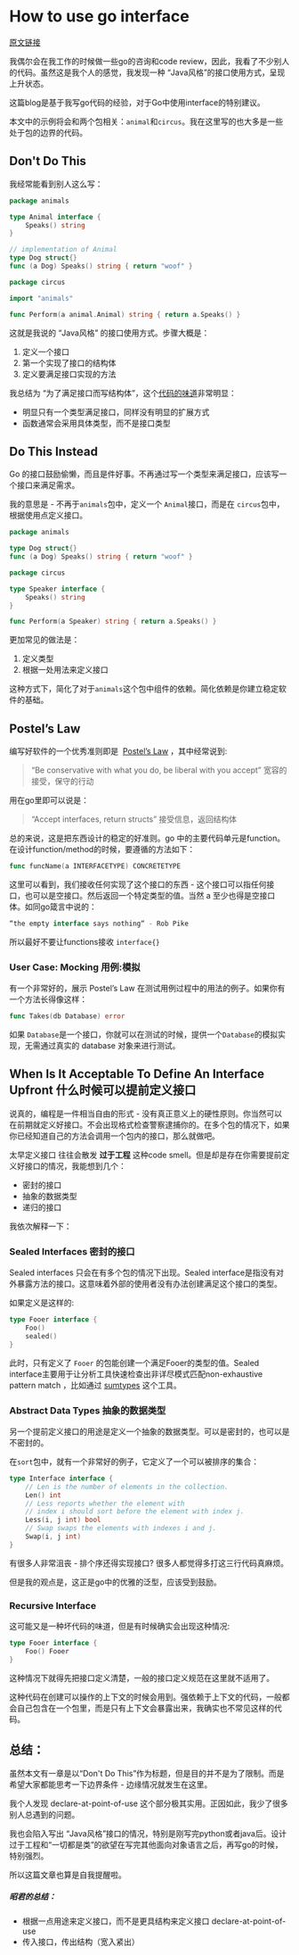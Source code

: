 # How to use go interface

[原文链接](https://blog.chewxy.com/2018/03/18/golang-interfaces/)

我偶尔会在我工作的时候做一些go的咨询和code review，因此，我看了不少别人的代码。虽然这是我个人的感觉，我发现一种 “Java风格”的接口使用方式，呈现上升状态。

这篇blog是基于我写go代码的经验，对于Go中使用interface的特别建议。

本文中的示例将会和两个包相关：`animal`和`circus`。我在这里写的也大多是一些处于包的边界的代码。

## Don't Do This

我经常能看到别人这么写：

```go
package animals 

type Animal interface {
	Speaks() string
}

// implementation of Animal
type Dog struct{}
func (a Dog) Speaks() string { return "woof" }
```

```go
package circus

import "animals"

func Perform(a animal.Animal) string { return a.Speaks() }
```

这就是我说的 “Java风格” 的接口使用方式。步骤大概是：

1. 定义一个接口
2. 第一个实现了接口的结构体
3. 定义要满足接口实现的方法

我总结为 “为了满足接口而写结构体”，这个[代码的味道](https://en.wikipedia.org/wiki/Code_smell)非常明显：

* 明显只有一个类型满足接口，同样没有明显的扩展方式
* 函数通常会采用具体类型，而不是接口类型

## Do This Instead

Go 的接口鼓励偷懒，而且是件好事。不再通过写一个类型来满足接口，应该写一个接口来满足需求。

我的意思是 - 不再于`animals`包中，定义一个 `Animal`接口，而是在 `circus`包中，根据使用点定义接口。

```go
package animals

type Dog struct{}
func (a Dog) Speaks() string { return "woof" }
```

```go
package circus

type Speaker interface {
	Speaks() string
}

func Perform(a Speaker) string { return a.Speaks() }
```

更加常见的做法是：

1. 定义类型
2. 根据一处用法来定义接口

这种方式下，简化了对于`animals`这个包中组件的依赖。简化依赖是你建立稳定软件的基础。

## Postel’s Law

编写好软件的一个优秀准则即是  [Postel’s Law](https://en.wikipedia.org/wiki/Robustness_principle) ，其中经常说到:

> “Be conservative with what you do, be liberal with you accept”   宽容的接受，保守的行动

用在go里即可以说是：

> “Accept interfaces, return structs”  接受信息，返回结构体

总的来说，这是把东西设计的稳定的好准则。go 中的主要代码单元是function。在设计function/method的时候，要遵循的方法如下：

```go
func funcName(a INTERFACETYPE) CONCRETETYPE
```

这里可以看到，我们接收任何实现了这个接口的东西 - 这个接口可以指任何接口，也可以是空接口。然后返回一个特定类型的值。当然 a 至少也得是空接口体。如同go箴言中说的：

```go
“the empty interface says nothing“ - Rob Pike
```

所以最好不要让functions接收 `interface{}`

### User Case: Mocking    用例:模拟

有一个非常好的，展示 Postel’s Law 在测试用例过程中的用法的例子。如果你有一个方法长得像这样：

```go
func Takes(db Database) error
```

如果 `Database`是一个接口，你就可以在测试的时候，提供一个`Database`的模拟实现，无需通过真实的 database 对象来进行测试。

## When Is It Acceptable To Define An Interface Upfront 什么时候可以提前定义接口

说真的，编程是一件相当自由的形式 - 没有真正意义上的硬性原则。你当然可以在前期就定义好接口。不会出现格式检查警察逮捕你的。在多个包的情况下，如果你已经知道自己的方法会调用一个包内的接口，那么就做吧。

太早定义接口 往往会散发 **过于工程** 这种code smell。但是却是存在你需要提前定义好接口的情况，我能想到几个：

* 密封的接口
* 抽象的数据类型
* 递归的接口

我依次解释一下：

### Sealed Interfaces 密封的接口

Sealed interfaces 只会在有多个包的情况下出现。Sealed interface是指没有对外暴露方法的接口。这意味着外部的使用者没有办法创建满足这个接口的类型。

如果定义是这样的:

```go
type Fooer interface {
	Foo() 
	sealed()
}
```

此时，只有定义了 `Fooer` 的包能创建一个满足Fooer的类型的值。Sealed interface主要用于让分析工具快速检查出非详尽模式匹配non-exhaustive pattern match ，比如通过 [sumtypes](https://github.com/BurntSushi/go-sumtype)  这个工具。

### Abstract Data Types 抽象的数据类型

另一个提前定义接口的用途是定义一个抽象的数据类型。可以是密封的，也可以是不密封的。

在`sort`包中，就有一个非常好的例子，它定义了一个可以被排序的集合：

```go
type Interface interface {
    // Len is the number of elements in the collection.
    Len() int
    // Less reports whether the element with
    // index i should sort before the element with index j.
    Less(i, j int) bool
    // Swap swaps the elements with indexes i and j.
    Swap(i, j int)
}
```

有很多人非常沮丧 - 排个序还得实现接口? 很多人都觉得多打这三行代码真麻烦。

但是我的观点是，这正是go中的优雅的泛型，应该受到鼓励。

### Recursive Interface

 这可能又是一种坏代码的味道，但是有时候确实会出现这种情况:

```go
type Fooer interface {
	Foo() Fooer
}
```

这种情况下就得先把接口定义清楚，一般的接口定义规范在这里就不适用了。

这种代码在创建可以操作的上下文的时候会用到。强依赖于上下文的代码，一般都会自己包含在一个包里，而是只有上下文会暴露出来，我确实也不常见这样的代码。

## 总结：

虽然本文有一章是以“Don't Do This”作为标题，但是目的并不是为了限制。而是希望大家都能思考一下边界条件 - 边缘情况就发生在这里。 

我个人发现 declare-at-point-of-use  这个部分极其实用。正因如此，我少了很多别人总遇到的问题。

我也会陷入写出 “Java风格”接口的情况，特别是刚写完python或者java后。设计过于工程和“一切都是类”的欲望在写完其他面向对象语言之后，再写go的时候，特别强烈。

所以这篇文章也算是自我提醒啦。

##### 昭君的总结：

* 根据一点用途来定义接口，而不是更具结构来定义接口 declare-at-point-of-use
* 传入接口，传出结构（宽入紧出）

